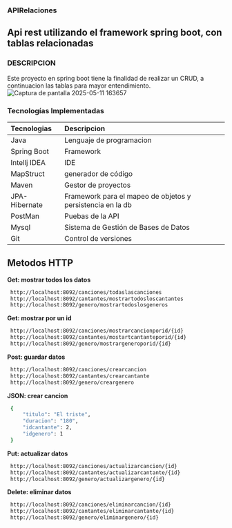 ### APIRelaciones
## Api rest utilizando el framework spring boot, con tablas relacionadas

### DESCRIPCION
Este proyecto en spring boot tiene la finalidad de realizar un CRUD, a continuacion las tablas para mayor entendimiento.
![Captura de pantalla 2025-05-11 163657](https://github.com/user-attachments/assets/af4f16a6-f84f-4f5a-b9d1-eb3e5e213215)

### Tecnologías Implementadas

| Tecnologias   | Descripcion               | 
| :---          | :---                      |    
| Java          |Lenguaje de programacion   |
| Spring Boot   | Framework                 |
| Intellj IDEA  | IDE                       |
| MapStruct     |   generador de código     |
| Maven         | Gestor de proyectos       |
| JPA-Hibernate | Framework para el mapeo de objetos y persistencia en la db |
| PostMan       | Puebas de la API          |
| Mysql         | Sistema de Gestión de Bases de Datos |
| Git           | Control de versiones      |

## Metodos HTTP

**Get: mostrar todos los datos**
 ```bash
  http://localhost:8092/canciones/todaslascanciones
  http://localhost:8092/cantantes/mostrartodosloscantantes
  http://localhost:8092/genero/mostrartodoslosgeneros
```
**Get: mostrar por un id**
 ```bash
  http://localhost:8092/canciones/mostrarcancionporid/{id}
  http://localhost:8092/cantantes/mostartcantanteporid/{id}
  http://localhost:8092/genero/mostrargeneroporid/{id}
```
**Post: guardar datos**
 ```bash
  http://localhost:8092/canciones/crearcancion
  http://localhost:8092/cantantes/crearcantante
  http://localhost:8092/genero/creargenero
```
**JSON: crear cancion**
 ```bash
  {
      "titulo": "El triste",
      "duracion": "180",
      "idcantante": 2,
      "idgenero": 1
  }
```

**Put: actualizar datos**
 ```bash
  http://localhost:8092/canciones/actualizarcancion/{id}
  http://localhost:8092/cantantes/actualizarcantante/{id}
  http://localhost:8092/genero/actualizargenero/{id}
```

**Delete: eliminar datos**
 ```bash
  http://localhost:8092/canciones/eliminarcancion/{id}
  http://localhost:8092/cantantes/eliminarcantante/{id}
  http://localhost:8092/genero/eliminargenero/{id}
```




